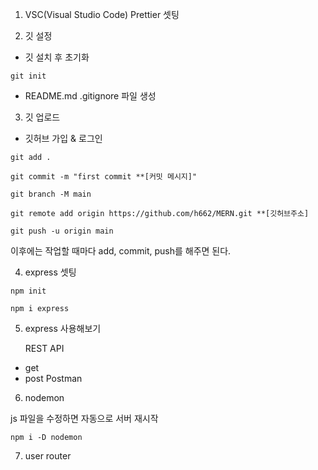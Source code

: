 1. VSC(Visual Studio Code) Prettier 셋팅

2. 깃 설정

- 깃 설치 후 초기화

```
git init
```

- README.md .gitignore 파일 생성

3. 깃 업로드

- 깃허브 가입 & 로그인

```
git add .
```

```
git commit -m "first commit **[커밋 메시지]"
```

```
git branch -M main
```

```
git remote add origin https://github.com/h662/MERN.git **[깃허브주소]
```

```
git push -u origin main
```

이후에는 작업할 때마다 add, commit, push를 해주면 된다.

4. express 셋팅

```
npm init
```

```
npm i express
```

5. express 사용해보기

   REST API

- get
- post
  Postman

6. nodemon

js 파일을 수정하면 자동으로 서버 재시작

```
npm i -D nodemon
```

7. user router
